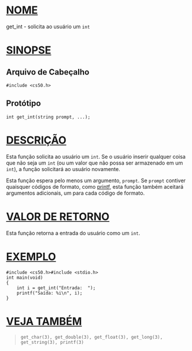 # [NOME](#nome)

get_int - solicita ao usuário um `int`

# [SINOPSE](#sinopse)

## Arquivo de Cabeçalho

    #include <cs50.h>

## Protótipo

    int get_int(string prompt, ...);

# [DESCRIÇÃO](#descrição)

Esta função solicita ao usuário um `int`. Se o usuário inserir qualquer coisa que não seja um `int` (ou um valor que não possa ser armazenado em um `int`), a função solicitará ao usuário novamente.

Esta função espera pelo menos um argumento, `prompt`. Se `prompt` contiver quaisquer códigos de formato, como [printf](printf), esta função também aceitará argumentos adicionais, um para cada código de formato.

# [VALOR DE RETORNO](#valor-de-retorno)

Esta função retorna a entrada do usuário como um `int`.

# [EXEMPLO](#exemplo)

    #include <cs50.h>#include <stdio.h>
    int main(void)
    {
        int i = get_int("Entrada:  ");
        printf("Saída: %i\n", i);
    }

# [VEJA TAMBÉM](#veja-também)

>     get_char(3), get_double(3), get_float(3), get_long(3),
>     get_string(3), printf(3)